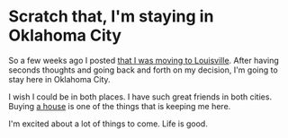 # Scratch that, I'm staying in Oklahoma City

So a few weeks ago I posted [that I was moving to Louisville](http://samsoff.es/post/moving-to-louisville). After having seconds thoughts and going back and forth on my decision, I'm going to stay here in Oklahoma City.

I wish I could be in both places. I have such great friends in both cities. Buying [a house](http://www.flickr.com/photos/samsoffes/sets/72157616644807946/) is one of the things that is keeping me here.

I'm excited about a lot of things to come. Life is good.
